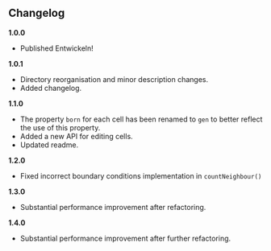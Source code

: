 ## Changelog

**1.0.0**
* Published Entwickeln!

**1.0.1**
* Directory reorganisation and minor description changes.
* Added changelog.

**1.1.0**
* The property `born` for each cell has been renamed to `gen` to better reflect
the use of this property.
* Added a new API for editing cells.
* Updated readme.

**1.2.0**
* Fixed incorrect boundary conditions implementation in `countNeighbour()`

**1.3.0**
* Substantial performance improvement after refactoring.

**1.4.0**
* Substantial performance improvement after further refactoring.
